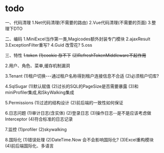 # todo

一、代码清理
1.Net代码清理(不需要的路由)
2.Vue代码清理(不需要的页面)
3.整理下DTO

二、编码
1.MiniExcel当作第一类,Magicodes额外封装专门模块
2.ajaxResult
3.ExceptionFilter重写?
4.Guid 改雪花?
5.oss

三、特性
~~1.token~~
~~(1)cookie 存不下~~
~~(2)RefreshTokenMiddleware不起作用~~

2.用户、角色、菜单,缓存机制漏洞

3.Tenant 
(1)租户切换---通过租户名称得到租户连接信息不合适
(2)必须租户切库?

4.SqlSugar
(1)默认赋值
(2)过长的SQL的PageSize是否需要暴露
(3)和miniProfiler集成,和SkyWalking集成

5.Permissions 
(1)过滤的结构设计
(2)前后端的一致性如何保证

6.日志问题
(1)审计日志(含实体)
(2)登录日志
(3)操作日志--是不是应该考虑做Interceptor
(4)符合标准的日志记录

7.监控
(1)profiler
(2)skywalking

8.国际化 
(1)错误处理
(2)DateTime.Now 会不会影响国际化?
(3)Excel重构模块
(4)前后端国际化、多语言





 




